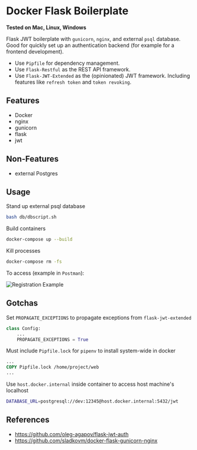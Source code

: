 # Docker Flask Boilerplate

**Tested on Mac, Linux, Windows**

Flask JWT boilerplate with `gunicorn`, `nginx`, and external `psql` database. Good for quickly set up an authentication backend (for example for a frontend development).

* Use `Pipfile` for dependency management. 
* Use `Flask-Restful` as the REST API framework.
* Use `Flask-JWT-Extended` as the (opinionated) JWT framework. Including features like `refresh token` and `token revoking`.

## Features

* Docker
* nginx
* gunicorn
* flask
* jwt

## Non-Features

* external Postgres

## Usage

Stand up external psql database

```sh
bash db/dbscript.sh
```

Build containers

```sh
docker-compose up --build
```

Kill processes

```sh
docker-compose rm -fs
```

To access (example in `Postman`):

![Registration Example](https://github.com/yaojiach/docker-flask-boilerplate/blob/master/postman-example.png)


## Gotchas

Set `PROPAGATE_EXCEPTIONS` to propagate exceptions from `flask-jwt-extended`

```python
class Config:
    ...
    PROPAGATE_EXCEPTIONS = True
```

Must include `Pipfile.lock` for `pipenv` to install system-wide in docker

```dockerfile
...
COPY Pipfile.lock /home/project/web
...
```

Use `host.docker.internal` inside container to access host machine's localhost

```sh
DATABASE_URL=postgresql://dev:12345@host.docker.internal:5432/jwt
```

## References

* https://github.com/oleg-agapov/flask-jwt-auth
* https://github.com/sladkovm/docker-flask-gunicorn-nginx
